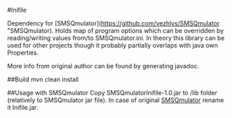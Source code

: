 #Inifile

Dependency for [SMSQmulator](https://github.com/vezhlys/SMSQmulator "SMSQmulator). Holds map of program options which can be overridden by reading/writing values from/to SMSQmulator.ini. In theory this library can be used for other projects though it probably partially overlaps with java own Properties.

More info from original author can be found by generating javadoc.

##Build
mvn clean install

##Usage with SMSQmulator
Copy SMSQmulatorInifile-1.0.jar to /lib folder (relatively to SMSQmulator jar file). In case of original [SMSQmulator](http://www.wlenerz.com/SMSQmulator/) rename it Inifile.jar. 